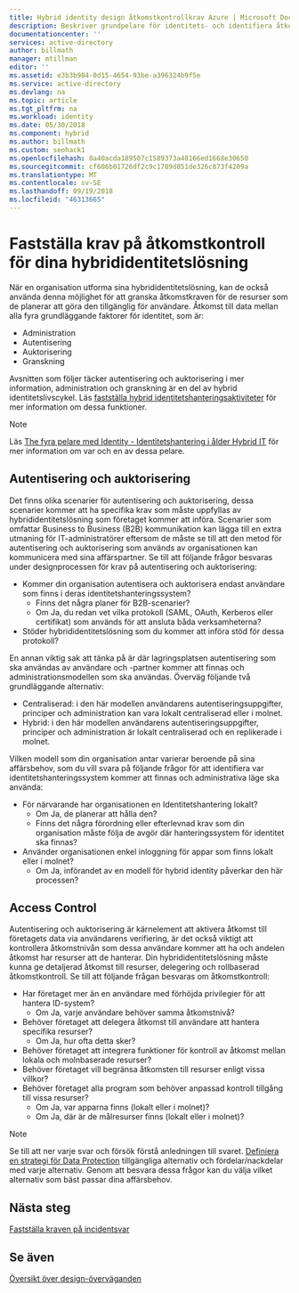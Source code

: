 ```yaml
---
title: Hybrid identity design åtkomstkontrollkrav Azure | Microsoft Docs
description: Beskriver grundpelare för identitets- och identifiera åtkomstkraven för resurser för användare i en hybridmiljö.
documentationcenter: ''
services: active-directory
author: billmath
manager: mtillman
editor: ''
ms.assetid: e3b3b984-0d15-4654-93be-a396324b9f5e
ms.service: active-directory
ms.devlang: na
ms.topic: article
ms.tgt_pltfrm: na
ms.workload: identity
ms.date: 05/30/2018
ms.component: hybrid
ms.author: billmath
ms.custom: seohack1
ms.openlocfilehash: 8a40acda189507c1589373a48166ed1668e30650
ms.sourcegitcommit: cf606b01726df2c9c1789d851de326c873f4209a
ms.translationtype: MT
ms.contentlocale: sv-SE
ms.lasthandoff: 09/19/2018
ms.locfileid: "46313665"
---
```

# <a name="determine-access-control-requirements-for-your-hybrid-identity-solution"></a>Fastställa krav på åtkomstkontroll för dina hybrididentitetslösning
När en organisation utforma sina hybrididentitetslösning, kan de också använda denna möjlighet för att granska åtkomstkraven för de resurser som de planerar att göra den tillgänglig för användare. Åtkomst till data mellan alla fyra grundläggande faktorer för identitet, som är:

* Administration
* Autentisering
* Auktorisering
* Granskning

Avsnitten som följer täcker autentisering och auktorisering i mer information, administration och granskning är en del av hybrid identitetslivscykel. Läs [fastställa hybrid identitetshanteringsaktiviteter](plan-hybrid-identity-design-considerations-hybrid-id-management-tasks.md) för mer information om dessa funktioner.

> [!NOTE]
> Läs [The fyra pelare med Identity - Identitetshantering i ålder Hybrid IT](http://social.technet.microsoft.com/wiki/contents/articles/15530.the-four-pillars-of-identity-identity-management-in-the-age-of-hybrid-it.aspx) för mer information om var och en av dessa pelare.
> 
> 

## <a name="authentication-and-authorization"></a>Autentisering och auktorisering
Det finns olika scenarier för autentisering och auktorisering, dessa scenarier kommer att ha specifika krav som måste uppfyllas av hybrididentitetslösning som företaget kommer att införa. Scenarier som omfattar Business to Business (B2B) kommunikation kan lägga till en extra utmaning för IT-administratörer eftersom de måste se till att den metod för autentisering och auktorisering som används av organisationen kan kommunicera med sina affärspartner. Se till att följande frågor besvaras under designprocessen för krav på autentisering och auktorisering:

* Kommer din organisation autentisera och auktorisera endast användare som finns i deras identitetshanteringssystem?
  * Finns det några planer för B2B-scenarier?
  * Om Ja, du redan vet vilka protokoll (SAML, OAuth, Kerberos eller certifikat) som används för att ansluta båda verksamheterna?
* Stöder hybrididentitetslösning som du kommer att införa stöd för dessa protokoll?

En annan viktig sak att tänka på är där lagringsplatsen autentisering som ska användas av användare och -partner kommer att finnas och administrationsmodellen som ska användas. Överväg följande två grundläggande alternativ:

* Centraliserad: i den här modellen användarens autentiseringsuppgifter, principer och administration kan vara lokalt centraliserad eller i molnet.
* Hybrid: i den här modellen användarens autentiseringsuppgifter, principer och administration är lokalt centraliserad och en replikerade i molnet.

Vilken modell som din organisation antar varierar beroende på sina affärsbehov, som du vill svara på följande frågor för att identifiera var identitetshanteringssystem kommer att finnas och administrativa läge ska använda:

* För närvarande har organisationen en Identitetshantering lokalt?
  * Om Ja, de planerar att hålla den?
  * Finns det några förordning eller efterlevnad krav som din organisation måste följa de avgör där hanteringssystem för identitet ska finnas?
* Använder organisationen enkel inloggning för appar som finns lokalt eller i molnet?
  * Om Ja, införandet av en modell för hybrid identity påverkar den här processen?

## <a name="access-control"></a>Access Control
Autentisering och auktorisering är kärnelement att aktivera åtkomst till företagets data via användarens verifiering, är det också viktigt att kontrollera åtkomstnivån som dessa användare kommer att ha och andelen åtkomst har resurser att de hanterar. Din hybrididentitetslösning måste kunna ge detaljerad åtkomst till resurser, delegering och rollbaserad åtkomstkontroll. Se till att följande frågan besvaras om åtkomstkontroll:

* Har företaget mer än en användare med förhöjda privilegier för att hantera ID-system?
  * Om Ja, varje användare behöver samma åtkomstnivå?
* Behöver företaget att delegera åtkomst till användare att hantera specifika resurser?
  * Om Ja, hur ofta detta sker?
* Behöver företaget att integrera funktioner för kontroll av åtkomst mellan lokala och molnbaserade resurser?
* Behöver företaget vill begränsa åtkomsten till resurser enligt vissa villkor?
* Behöver företaget alla program som behöver anpassad kontroll tillgång till vissa resurser?
  * Om Ja, var apparna finns (lokalt eller i molnet)?
  * Om Ja, där är de målresurser finns (lokalt eller i molnet)?

> [!NOTE]
> Se till att ner varje svar och försök förstå anledningen till svaret. [Definiera en strategi för Data Protection](plan-hybrid-identity-design-considerations-data-protection-strategy.md) tillgängliga alternativ och fördelar/nackdelar med varje alternativ.  Genom att besvara dessa frågor kan du välja vilket alternativ som bäst passar dina affärsbehov.
> 
> 

## <a name="next-steps"></a>Nästa steg
[Fastställa kraven på incidentsvar](plan-hybrid-identity-design-considerations-incident-response-requirements.md)

## <a name="see-also"></a>Se även
[Översikt över design-överväganden](plan-hybrid-identity-design-considerations-overview.md)

